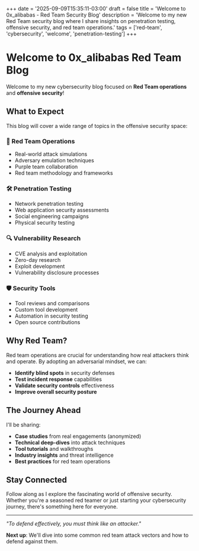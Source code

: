 +++
date = '2025-09-09T15:35:11-03:00'
draft = false
title = 'Welcome to 0x_alibabas - Red Team Security Blog'
description = 'Welcome to my new Red Team security blog where I share insights on penetration testing, offensive security, and red team operations.'
tags = ['red-team', 'cybersecurity', 'welcome', 'penetration-testing']
+++

# Welcome to 0x_alibabas Red Team Blog

Welcome to my new cybersecurity blog focused on **Red Team operations** and **offensive security**! 

## What to Expect

This blog will cover a wide range of topics in the offensive security space:

### 🔴 Red Team Operations
- Real-world attack simulations
- Adversary emulation techniques
- Purple team collaboration
- Red team methodology and frameworks

### 🛠️ Penetration Testing
- Network penetration testing
- Web application security assessments
- Social engineering campaigns
- Physical security testing

### 🔍 Vulnerability Research
- CVE analysis and exploitation
- Zero-day research
- Exploit development
- Vulnerability disclosure processes

### 🛡️ Security Tools
- Tool reviews and comparisons
- Custom tool development
- Automation in security testing
- Open source contributions

## Why Red Team?

Red team operations are crucial for understanding how real attackers think and operate. By adopting an adversarial mindset, we can:

- **Identify blind spots** in security defenses
- **Test incident response** capabilities
- **Validate security controls** effectiveness
- **Improve overall security posture**

## The Journey Ahead

I'll be sharing:

- **Case studies** from real engagements (anonymized)
- **Technical deep-dives** into attack techniques
- **Tool tutorials** and walkthroughs
- **Industry insights** and threat intelligence
- **Best practices** for red team operations

## Stay Connected

Follow along as I explore the fascinating world of offensive security. Whether you're a seasoned red teamer or just starting your cybersecurity journey, there's something here for everyone.

---

*"To defend effectively, you must think like an attacker."*

**Next up**: We'll dive into some common red team attack vectors and how to defend against them.
